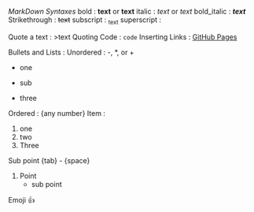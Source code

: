 _MarkDown Syntaxes_
bold : **text** or __text__
italic : *text* or _text_
bold_italic : ***text***
Strikethrough : ~~text~~
subscript : <sub>text</sub>
superscript : <sup></sup>

Quote a text : >text
Quoting Code : ``` code ```
Inserting Links : [GitHub Pages](https://pages.github.com/)

Bullets and Lists : 
Unordered :  -, *, or +
- one
* sub
+ three

Ordered : {any number} Item : 
1. one 
2. two
3. Three

Sub point {tab} - {space}
1. Point
    - sub point

Emoji 👍
